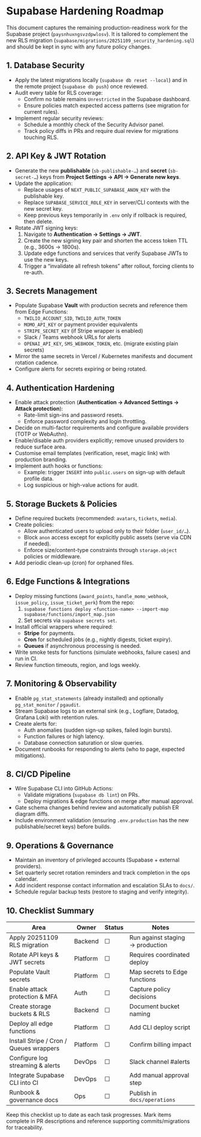 # Supabase Hardening Roadmap

This document captures the remaining production-readiness work for the Supabase project (`paysnhuxngsvzdpwlosv`). It is tailored to complement the new RLS migration (`supabase/migrations/20251109_security_hardening.sql`) and should be kept in sync with any future policy changes.

## 1. Database Security
- Apply the latest migrations locally (`supabase db reset --local`) and in the remote project (`supabase db push`) once reviewed.
- Audit every table for RLS coverage:
  - Confirm no table remains `Unrestricted` in the Supabase dashboard.
  - Ensure policies match expected access patterns (see migration for current rules).
- Implement regular security reviews:
  - Schedule a monthly check of the Security Advisor panel.
  - Track policy diffs in PRs and require dual review for migrations touching RLS.

## 2. API Key & JWT Rotation
- Generate the new **publishable** (`sb-publishable-…`) and **secret** (`sb-secret-…`) keys from **Project Settings → API → Generate new keys**.
- Update the application:
  - Replace usages of `NEXT_PUBLIC_SUPABASE_ANON_KEY` with the publishable key.
  - Replace `SUPABASE_SERVICE_ROLE_KEY` in server/CLI contexts with the new secret key.
  - Keep previous keys temporarily in `.env` only if rollback is required, then delete.
- Rotate JWT signing keys:
  1. Navigate to **Authentication → Settings → JWT**.
  2. Create the new signing key pair and shorten the access token TTL (e.g., 3600s → 1800s).
  3. Update edge functions and services that verify Supabase JWTs to use the new keys.
  4. Trigger a “invalidate all refresh tokens” after rollout, forcing clients to re-auth.

## 3. Secrets Management
- Populate Supabase **Vault** with production secrets and reference them from Edge Functions:
  - `TWILIO_ACCOUNT_SID`, `TWILIO_AUTH_TOKEN`
  - `MOMO_API_KEY` or payment provider equivalents
  - `STRIPE_SECRET_KEY` (if Stripe wrapper is enabled)
  - Slack / Teams webhook URLs for alerts
  - `OPENAI_API_KEY`, `SMS_WEBHOOK_TOKEN`, etc. (migrate existing plain secrets)
- Mirror the same secrets in Vercel / Kubernetes manifests and document rotation cadence.
- Configure alerts for secrets expiring or being rotated.

## 4. Authentication Hardening
- Enable attack protection (**Authentication → Advanced Settings → Attack protection**):
  - Rate-limit sign-ins and password resets.
  - Enforce password complexity and login throttling.
- Decide on multi-factor requirements and configure available providers (TOTP or WebAuthn).
- Enable/disable auth providers explicitly; remove unused providers to reduce surface area.
- Customise email templates (verification, reset, magic link) with production branding.
- Implement auth hooks or functions:
  - Example: trigger `INSERT` into `public.users` on sign-up with default profile data.
  - Log suspicious or high-value actions for audit.

## 5. Storage Buckets & Policies
- Define required buckets (recommended: `avatars`, `tickets`, `media`).
- Create policies:
  - Allow authenticated users to upload only to their folder (`user_id/…`).
  - Block `anon` access except for explicitly public assets (serve via CDN if needed).
  - Enforce size/content-type constraints through `storage.object` policies or middleware.
- Add periodic clean-up (cron) for orphaned files.

## 6. Edge Functions & Integrations
- Deploy missing functions (`award_points`, `handle_momo_webhook`, `issue_policy`, `issue_ticket_perk`) from the repo:
  1. `supabase functions deploy <function-name> --import-map supabase/functions/import_map.json`
  2. Set secrets via `supabase secrets set`.
- Install official wrappers where required:
  - **Stripe** for payments.
  - **Cron** for scheduled jobs (e.g., nightly digests, ticket expiry).
  - **Queues** if asynchronous processing is needed.
- Write smoke tests for functions (simulate webhooks, failure cases) and run in CI.
- Review function timeouts, region, and logs weekly.

## 7. Monitoring & Observability
- Enable `pg_stat_statements` (already installed) and optionally `pg_stat_monitor` / `pgaudit`.
- Stream Supabase logs to an external sink (e.g., Logflare, Datadog, Grafana Loki) with retention rules.
- Create alerts for:
  - Auth anomalies (sudden sign-up spikes, failed login bursts).
  - Function failures or high latency.
  - Database connection saturation or slow queries.
- Document runbooks for responding to alerts (who to page, expected mitigations).

## 8. CI/CD Pipeline
- Wire Supabase CLI into GitHub Actions:
  - Validate migrations (`supabase db lint`) on PRs.
  - Deploy migrations & edge functions on merge after manual approval.
- Gate schema changes behind review and automatically publish ER diagram diffs.
- Include environment validation (ensuring `.env.production` has the new publishable/secret keys) before builds.

## 9. Operations & Governance
- Maintain an inventory of privileged accounts (Supabase + external providers).
- Set quarterly secret rotation reminders and track completion in the ops calendar.
- Add incident response contact information and escalation SLAs to `docs/`.
- Schedule regular backup tests (restore to staging and verify integrity).

## 10. Checklist Summary

| Area | Owner | Status | Notes |
| --- | --- | --- | --- |
| Apply 20251109 RLS migration | Backend | ☐ | Run against staging → production |
| Rotate API keys & JWT secrets | Platform | ☐ | Requires coordinated deploy |
| Populate Vault secrets | Platform | ☐ | Map secrets to Edge functions |
| Enable attack protection & MFA | Auth | ☐ | Capture policy decisions |
| Create storage buckets & RLS | Backend | ☐ | Document bucket naming |
| Deploy all edge functions | Platform | ☐ | Add CLI deploy script |
| Install Stripe / Cron / Queues wrappers | Platform | ☐ | Confirm billing impact |
| Configure log streaming & alerts | DevOps | ☐ | Slack channel #alerts |
| Integrate Supabase CLI into CI | DevOps | ☐ | Add manual approval step |
| Runbook & governance docs | Ops | ☐ | Publish in `docs/operations` |

Keep this checklist up to date as each task progresses. Mark items complete in PR descriptions and reference supporting commits/migrations for traceability.

